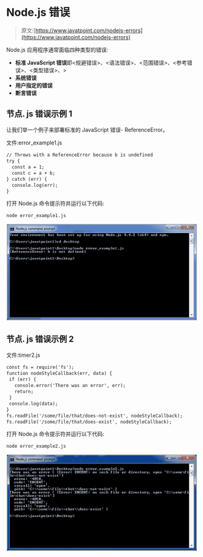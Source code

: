 # Node.js 错误

> 原文:[https://www.javatpoint.com/nodejs-errors](https://www.javatpoint.com/nodejs-errors)

Node.js 应用程序通常面临四种类型的错误:

*   **标准 JavaScript 错误**即<规避错误>、<语法错误>、<范围错误>、<参考错误>、<类型错误>、>
*   **系统错误**
*   **用户指定的错误**
*   **断言错误**

## 节点. js 错误示例 1

让我们举一个例子来部署标准的 JavaScript 错误- ReferenceError。

文件:error_example1.js

```
// Throws with a ReferenceError because b is undefined
try {
  const a = 1;
  const c = a + b;
} catch (err) {
  console.log(err);
}

```

打开 Node.js 命令提示符并运行以下代码:

```
node error_example1.js

```

![Node.js error example 1](img/489e9f21e81a41be4e79976574c86d8b.png)

## 节点. js 错误示例 2

文件:timer2.js

```
const fs = require('fs');
function nodeStyleCallback(err, data) {
 if (err) {
   console.error('There was an error', err);
   return;
 }
 console.log(data);
}
fs.readFile('/some/file/that/does-not-exist', nodeStyleCallback);
fs.readFile('/some/file/that/does-exist', nodeStyleCallback);

```

打开 Node.js 命令提示符并运行以下代码:

```
node error_example2.js

```

![Node.js error example 2](img/ad41809bd6a4d072c274a0379693af62.png)